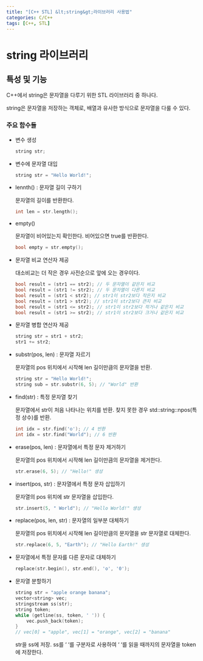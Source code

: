 ```yaml
---
title: "[C++ STL] &lt;string&gt;라이브러리 사용법"
categories: C/C++
tags: [C++, STL]
---
```


# string 라이브러리

## 특성 및 기능

C++에서 string은 문자열을 다루기 위한 STL 라이브러리 중 하나다. 

string은 문자열을 저장하는 객체로, 배열과 유사한 방식으로 문자열을 다룰 수 있다.

### 주요 함수들

- 변수 생성

    ```cpp
    string str;
    ```

- 변수에 문자열 대입

    ```cpp
    string str = "Hello World!";
    ```

- lennth() : 문자열 길이 구하기
    
    문자열의 길이를 반환한다.
    

    ```cpp
    int len = str.length();
    ```

- empty()
    
    문자열이 비어있는지 확인한다. 비어있으면 true를 반환한다.
    

    ```cpp
    bool empty = str.empty();
    ```

- 문자열 비교 연산자 제공
    
    대소비교는 더 작은 경우 사전순으로 앞에 오는 경우이다.
    

    ```cpp
    bool result = (str1 == str2); // 두 문자열이 같은지 비교
    bool result = (str1 != str2); // 두 문자열이 다른지 비교
    bool result = (str1 < str2); // str1이 str2보다 작은지 비교
    bool result = (str1 > str2); // str1이 str2보다 큰지 비교
    bool result = (str1 <= str2); // str1이 str2보다 작거나 같은지 비교
    bool result = (str1 >= str2); // str1이 str2보다 크거나 같은지 비교
    ```

- 문자열 병합 연산자 제공

    ```cpp
    string str = str1 + str2;
    str1 += str2;
    ```

- substr(pos, len) : 문자열 자르기
    
    문자열의 pos 위치에서 시작해 len 길이만큼의 문자열을 반환.
    

    ```cpp
    string str = "Hello World!";
    string sub = str.substr(6, 5); // "World" 반환
    ```

- find(str) : 특정 문자열 찾기
    
    문자열에서 str이 처음 나타나는 위치를 반환. 찾지 못한 경우 std::string::npos(특정 상수)를 반환.
    

    ```cpp
    int idx = str.find('o'); // 4 반환
    int idx = str.find("World"); // 6 반환
    ```

- erase(pos, len) : 문자열에서 특정 문자 제거하기
    
    문자열의 pos 위치에서 시작해 len 길이만큼의 문자열을 제거한다.
    

    ```cpp
    str.erase(6, 5); // "Hello!" 생성
    ```

- insert(pos, str) : 문자열에서 특정 문자 삽입하기
    
    문자열의 pos 위치에 str 문자열을 삽입한다.
    

    ```cpp
    str.insert(5, " World"); // "Hello World!" 생성
    ```

- replace(pos, len, str) : 문자열의 일부분 대체하기
    
    문자열의 pos 위치에서 시작해 len 길이만큼의 문자열을 str 문자열로 대체한다.
    

    ```cpp
    str.replace(6, 5, "Earth"); // "Hello Earth!" 생성
    ```

- 문자열에서 특정 문자를 다른 문자로 대체하기

    ```cpp
    replace(str.begin(), str.end(), 'o', '0');
    ```

- 문자열 분할하기

    ```cpp
    string str = "apple orange banana";
    vector<string> vec;
    stringstream ss(str);
    string token;
    while (getline(ss, token, ' ')) {
        vec.push_back(token);
    }
    // vec[0] = "apple", vec[1] = "orange", vec[2] = "banana"
    ```

    str을 ss에 저장. ss를 ‘ ‘를 구분자로 사용하여 ‘ ‘를 읽을 때까지의 문자열을 token에 저장한다.